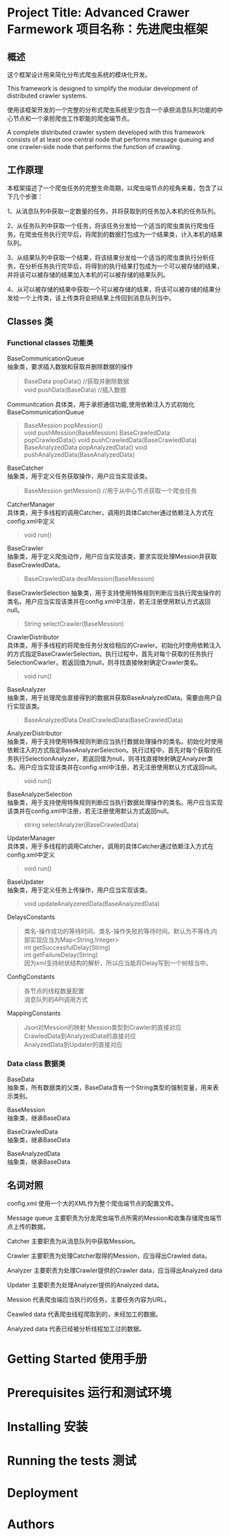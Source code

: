 # Project Title: Advanced Crawer Farmework  项目名称：先进爬虫框架
## 概述
这个框架设计用来简化分布式爬虫系统的模块化开发。

This framework is designed to simplify the modular development of distributed crawler systems.

使用该框架开发的一个完整的分布式爬虫系统至少包含一个承担消息队列功能的中心节点和一个承担爬虫工作职能的爬虫端节点。

A complete distributed crawler system developed with this framework consists of at least one central node that performs message queuing and one crawler-side node that performs the function of crawling.

## 工作原理
本框架描述了一个爬虫任务的完整生命周期，以爬虫端节点的视角来看，包含了以下几个步骤：

1、从消息队列中获取一定数量的任务，并将获取到的任务加入本机的任务队列。

2、从任务队列中获取一个任务，将该任务分发给一个适当的爬虫类执行爬虫任务。在爬虫任务执行完毕后，将爬到的数据打包成为一个结果类，计入本机的结果队列。

3、从结果队列中获取一个结果，将该结果分发给一个适当的爬虫类执行分析任务。在分析任务执行完毕后，将得到的执行结果打包成为一个可以被存储的结果，并将该可以被存储的结果加入本机的可以被存储的结果队列。

4、从可以被存储的结果中获取一个可以被存储的结果，将该可以被存储的结果分发给一个上传类，该上传类将会把结果上传回到消息队列当中。

## Classes 类
### Functional classes 功能类 

BaseCommunicationQueue  
抽象类，要求插入数据和获取并删除数据的操作
>BaseData popData()     //获取并删除数据  
>void pushData(BaseData)        //插入数据

Communitcation 具体类，用于承担通信功能,使用依赖注入方式初始化BaseCommunicationQueue
>BaseMession popMession()   
>void pushMession(BaseMession)
>BaseCrawledData popCrawledData()
>void pushCrawledData(BaseCrawledData)
>BaseAnalyzedData popAnalyzedData()
>void pushAnalyzedData(BaseAnalyzedData)

BaseCatcher  
抽象类，用于定义任务获取操作，用户应当实现该类。
>BaseMession getMession()       //用于从中心节点获取一个爬虫任务

CatcherManager  
具体类，用于多线程的调用Catcher，调用的具体Catcher通过依赖注入方式在config.xml中定义
>void run()

BaseCrawler  
抽象类，用于定义爬虫动作，用户应当实现该类，要求实现处理Mession并获取BaseCrawledData。
>BaseCrawledData dealMession(BaseMession)

BaseCrawlerSelection
抽象类，用于支持使用特殊规则判断应当执行爬虫操作的类名。用户应当实现该类并在config.xml中注册，若无注册使用默认方式返回null。
>String selectCrawler(BaseMession)

CrawlerDistributor  
具体类，用于多线程的将爬虫任务分发给相应的Crawler。初始化时使用依赖注入的方式指定BaseCrawlerSelection。执行过程中，首先对每个获取的任务执行SelectionCwarler，若返回值为null，则寻找直接映射确定Crawler类名。
>void run()

BaseAnalyzer  
抽象类，用于处理爬虫直接得到的数据并获取BaseAnalyzedData。需要由用户自行实现该类。
>BaseAnalyzedData DealCrawledData(BaseCrawledData)

AnalyzerDistributor  
抽象类，用于支持使用特殊规则判断应当执行数据处理操作的类名。初始化时使用依赖注入的方式指定BaseAnalyzerSelection。执行过程中，首先对每个获取的任务执行SelectionAnalyzer，若返回值为null，则寻找直接映射确定Analyzer类名。用户应当实现该类并在config.xml中注册，若无注册使用默认方式返回null。
>void run()

BaseAnalyzerSelection  
抽象类，用于支持使用特殊规则判断应当执行数据处理操作的类名。用户应当实现该类并在config.xml中注册，若无注册使用默认方式返回null。
>string selectAnalyzer(BaseCrawledData)



UpdaterManager  
具体类，用于多线程的调用Catcher，调用的具体Catcher通过依赖注入方式在config.xml中定义
>void run()

BaseUpdater  
抽象类，用于定义任务上传操作，用户应当实现该类。
>void updateAnalyzeredData(BaseAnalyzedData)


DelaysConstants
>类名-操作成功的等待时间、类名-操作失败的等待时间。默认为不等待,内部实现应当为Map<String,Integer>  
>int getSuccessfulDelay(String)  
>int getFailureDelay(String)  
>因为xml支持树状结构的解析，所以应当能将Delay写到一个树枝当中。

ConfigConstants
>各节点的线程数量配置  
>消息队列的API调用方式  

MappingConstants
>Json对Mession的映射
>Mession类型到Crawler的直接对应  
>CrawledData到AnalyzedData的直接对应  
>AnalyzedData到Updater的直接对应

### Data class 数据类
BaseData  
抽象类，所有数据类的父类，BaseData含有一个String类型的强制变量，用来表示类别。

BaseMession  
抽象类，继承BaseData

BaseCrawledData  
抽象类，继承BaseData

BaseAnalyzedData  
抽象类，继承BaseData

## 名词对照
config.xml 使用一个大的XML作为整个爬虫端节点的配置文件。

Message queue 主要职责为分发爬虫端节点所需的Mession和收集存储爬虫端节点上传的数据。

Catcher 主要职责为从消息队列中获取Mession。

Crawler 主要职责为处理Catcher取得的Mession，应当得出Crawled data。

Analyzer 主要职责为处理Crawler提供的Crawler data，应当得出Analyzed data 

Updater 主要职责为处理Analyzer提供的Analyzed data。

Mession 代表爬虫端应当执行的任务，主要任务内容为URL。

Ceawled data 代表爬虫线程爬取到的，未经加工的数据。

Analyzed data 代表已经被分析线程加工过的数据。



# Getting Started 使用手册
# Prerequisites 运行和测试环境
# Installing 安装
# Running the tests 测试
# Deployment
# Authors


